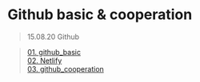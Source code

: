 # Github basic & cooperation
>15.08.20 Github<br>

>[01. github_basic](./github_basic.md)<br>
[02. Netlify](./Netlify.md)<br>
[03. github_cooperation](./Github_Cooperation.md)